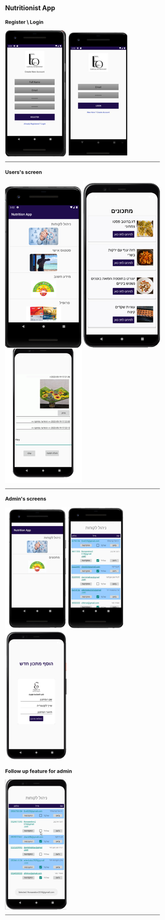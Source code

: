 ## Nutritionist App


### Register \ Login
<img src="img/Register.png" width=200> <img src="img/Login.png" width=200>

---

### Users's screen
<img src="img/Menu-screen.png" width=250> <img src="img/food.png" width=250> <img src="img/chat.png" width=250>

---

### Admin's screens  
<img src="img/Menu-admin.JPG" width=200> <img src="img/customers-admin.JPG" width=180 height=395> <img src="img/add.png" width=200>


### Follow up feature for admin  
<img src="img/graph.gif" width=200>

---
